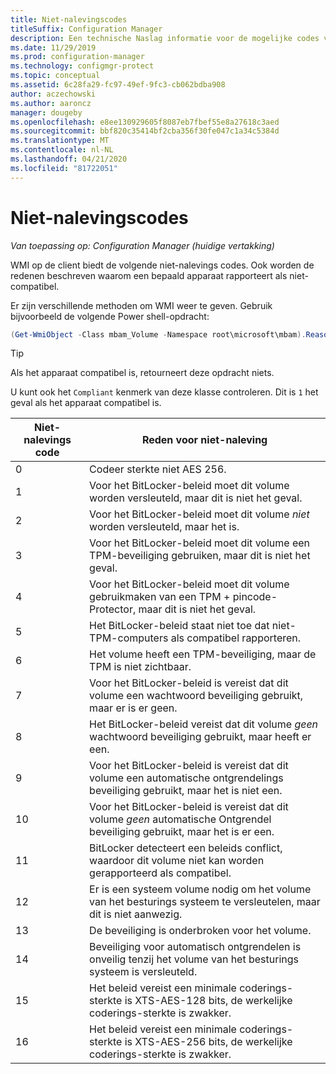 ```yaml
---
title: Niet-nalevingscodes
titleSuffix: Configuration Manager
description: Een technische Naslag informatie voor de mogelijke codes van een Configuration Manager-client die niet compatibel is met het BitLocker-beleid
ms.date: 11/29/2019
ms.prod: configuration-manager
ms.technology: configmgr-protect
ms.topic: conceptual
ms.assetid: 6c28fa29-fc97-49ef-9fc3-cb062bdba908
author: aczechowski
ms.author: aaroncz
manager: dougeby
ms.openlocfilehash: e8ee130929605f8087eb7fbef55e8a27618c3aed
ms.sourcegitcommit: bbf820c35414bf2cba356f30fe047c1a34c5384d
ms.translationtype: MT
ms.contentlocale: nl-NL
ms.lasthandoff: 04/21/2020
ms.locfileid: "81722051"
---
```

# <a name="non-compliance-codes"></a>Niet-nalevingscodes

*Van toepassing op: Configuration Manager (huidige vertakking)*

<!--3601034-->

WMI op de client biedt de volgende niet-nalevings codes. Ook worden de redenen beschreven waarom een bepaald apparaat rapporteert als niet-compatibel.

Er zijn verschillende methoden om WMI weer te geven. Gebruik bijvoorbeeld de volgende Power shell-opdracht:

``` PowerShell
(Get-WmiObject -Class mbam_Volume -Namespace root\microsoft\mbam).ReasonsForNoncompliance
```

> [!TIP]
> Als het apparaat compatibel is, retourneert deze opdracht niets.
>
> U kunt ook het `Compliant` kenmerk van deze klasse controleren. Dit is `1` het geval als het apparaat compatibel is.

|Niet-nalevings code|Reden voor niet-naleving|
|--- |--- |
|0|Codeer sterkte niet AES 256.|
|1|Voor het BitLocker-beleid moet dit volume worden versleuteld, maar dit is niet het geval.|
|2|Voor het BitLocker-beleid moet dit volume *niet* worden versleuteld, maar het is.|
|3|Voor het BitLocker-beleid moet dit volume een TPM-beveiliging gebruiken, maar dit is niet het geval.|
|4|Voor het BitLocker-beleid moet dit volume gebruikmaken van een TPM + pincode-Protector, maar dit is niet het geval.|
|5|Het BitLocker-beleid staat niet toe dat niet-TPM-computers als compatibel rapporteren.|
|6|Het volume heeft een TPM-beveiliging, maar de TPM is niet zichtbaar.|
|7|Voor het BitLocker-beleid is vereist dat dit volume een wachtwoord beveiliging gebruikt, maar er is er geen.|
|8|Het BitLocker-beleid vereist dat dit volume *geen* wachtwoord beveiliging gebruikt, maar heeft er een.|
|9|Voor het BitLocker-beleid is vereist dat dit volume een automatische ontgrendelings beveiliging gebruikt, maar het is niet een.|
|10|Voor het BitLocker-beleid is vereist dat dit volume *geen* automatische Ontgrendel beveiliging gebruikt, maar het is er een.|
|11|BitLocker detecteert een beleids conflict, waardoor dit volume niet kan worden gerapporteerd als compatibel.|
|12|Er is een systeem volume nodig om het volume van het besturings systeem te versleutelen, maar dit is niet aanwezig.|
|13|De beveiliging is onderbroken voor het volume.|
|14|Beveiliging voor automatisch ontgrendelen is onveilig tenzij het volume van het besturings systeem is versleuteld.|
|15|Het beleid vereist een minimale coderings-sterkte is XTS-AES-128 bits, de werkelijke coderings-sterkte is zwakker.|
|16|Het beleid vereist een minimale coderings-sterkte is XTS-AES-256 bits, de werkelijke coderings-sterkte is zwakker.|

